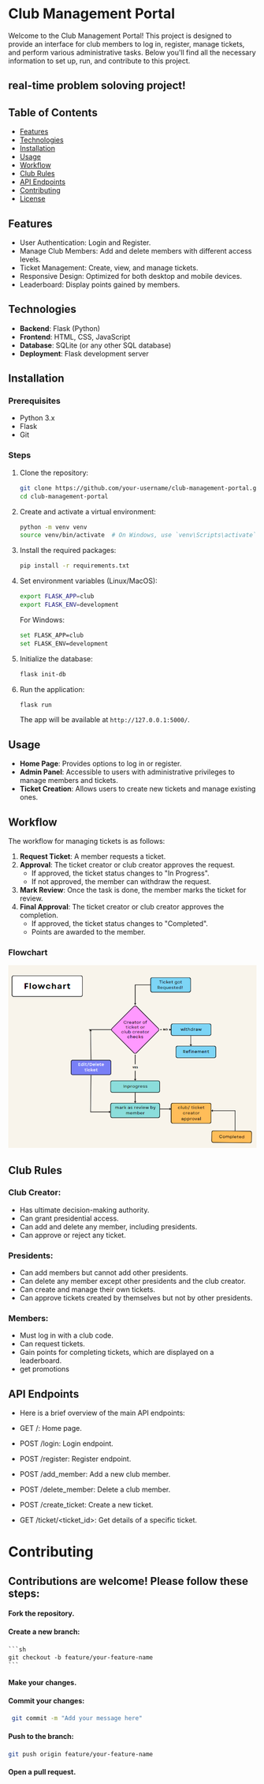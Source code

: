 # Club Management Portal

Welcome to the Club Management Portal! This project is designed to provide an interface for club members to log in, register, manage tickets, and perform various administrative tasks. Below you'll find all the necessary information to set up, run, and contribute to this project.

## real-time problem soloving project!

## Table of Contents

- [Features](#features)
- [Technologies](#technologies)
- [Installation](#installation)
- [Usage](#usage)
- [Workflow](#workflow)
- [Club Rules](#club-rules)
- [API Endpoints](#api-endpoints)
- [Contributing](#contributing)
- [License](#license)

## Features

- User Authentication: Login and Register.
- Manage Club Members: Add and delete members with different access levels.
- Ticket Management: Create, view, and manage tickets.
- Responsive Design: Optimized for both desktop and mobile devices.
- Leaderboard: Display points gained by members.

## Technologies

- **Backend**: Flask (Python)
- **Frontend**: HTML, CSS, JavaScript
- **Database**: SQLite (or any other SQL database)
- **Deployment**: Flask development server

## Installation

### Prerequisites

- Python 3.x
- Flask
- Git

### Steps

1. Clone the repository:

    ```sh
    git clone https://github.com/your-username/club-management-portal.git
    cd club-management-portal
    ```

2. Create and activate a virtual environment:

    ```sh
    python -m venv venv
    source venv/bin/activate  # On Windows, use `venv\Scripts\activate`
    ```

3. Install the required packages:

    ```sh
    pip install -r requirements.txt
    ```

4. Set environment variables (Linux/MacOS):

    ```sh
    export FLASK_APP=club
    export FLASK_ENV=development
    ```

    For Windows:

    ```sh
    set FLASK_APP=club
    set FLASK_ENV=development
    ```

5. Initialize the database:

    ```sh
    flask init-db
    ```

6. Run the application:

    ```sh
    flask run
    ```

    The app will be available at `http://127.0.0.1:5000/`.

## Usage

- **Home Page**: Provides options to log in or register.
- **Admin Panel**: Accessible to users with administrative privileges to manage members and tickets.
- **Ticket Creation**: Allows users to create new tickets and manage existing ones.

## Workflow

The workflow for managing tickets is as follows:

1. **Request Ticket**: A member requests a ticket.
2. **Approval**: The ticket creator or club creator approves the request.
   - If approved, the ticket status changes to "In Progress".
   - If not approved, the member can withdraw the request.
3. **Mark Review**: Once the task is done, the member marks the ticket for review.
4. **Final Approval**: The ticket creator or club creator approves the completion.
   - If approved, the ticket status changes to "Completed".
   - Points are awarded to the member.

### Flowchart
 ![Project Logo](flaskr/static/images/flow.png)

## Club Rules
### Club Creator:
- Has ultimate decision-making authority.
- Can grant presidential access.
- Can add and delete any member, including presidents.
- Can approve or reject any ticket.
### Presidents:
- Can add members but cannot add other presidents.
- Can delete any member except other presidents and the club creator.
- Can create and manage their own tickets.
- Can approve tickets created by themselves but not by other presidents.
### Members:
- Must log in with a club code.
- Can request tickets.
- Gain points for completing tickets, which are displayed on a leaderboard.
- get promotions
## API Endpoints
- Here is a brief overview of the main API endpoints:

- GET /: Home page.
- POST /login: Login endpoint.
- POST /register: Register endpoint.
- POST /add_member: Add a new club member.
- POST /delete_member: Delete a club member.
- POST /create_ticket: Create a new ticket.
- GET /ticket/<ticket_id>: Get details of a specific ticket.

# Contributing
## Contributions are welcome! Please follow these steps:

#### Fork the repository.

#### Create a new branch:

    ```sh
    git checkout -b feature/your-feature-name
    ```

#### Make your changes.

#### Commit your changes:

```sh
 git commit -m "Add your message here"
```

#### Push to the branch:

```sh
git push origin feature/your-feature-name
```

#### Open a pull request.
